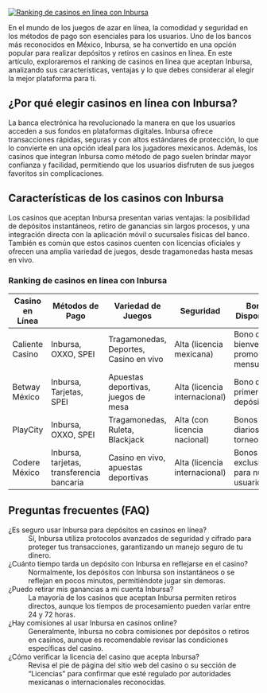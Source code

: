 [![Ranking de casinos en línea con Inbursa](https://123-caf.pages.dev/gitsignup.png)](https://vrmoo.ru/Bt82HjjY)

<p>En el mundo de los juegos de azar en línea, la comodidad y seguridad en los métodos de pago son esenciales para los usuarios. Uno de los bancos más reconocidos en México, Inbursa, se ha convertido en una opción popular para realizar depósitos y retiros en casinos en línea. En este artículo, exploraremos el ranking de casinos en línea que aceptan Inbursa, analizando sus características, ventajas y lo que debes considerar al elegir la mejor plataforma para ti.</p>  <h2>¿Por qué elegir casinos en línea con Inbursa?</h2> <p>La banca electrónica ha revolucionado la manera en que los usuarios acceden a sus fondos en plataformas digitales. Inbursa ofrece transacciones rápidas, seguras y con altos estándares de protección, lo que lo convierte en una opción ideal para los jugadores mexicanos. Además, los casinos que integran Inbursa como método de pago suelen brindar mayor confianza y facilidad, permitiendo que los usuarios disfruten de sus juegos favoritos sin complicaciones.</p>  <h2>Características de los casinos con Inbursa</h2> <p>Los casinos que aceptan Inbursa presentan varias ventajas: la posibilidad de depósitos instantáneos, retiro de ganancias sin largos procesos, y una integración directa con la aplicación móvil o sucursales físicas del banco. También es común que estos casinos cuenten con licencias oficiales y ofrecen una amplia variedad de juegos, desde tragamonedas hasta mesas en vivo.</p>  <h3>Ranking de casinos en línea con Inbursa</h3> <table>   <thead>     <tr>       <th>Casino en Línea</th>       <th>Métodos de Pago</th>       <th>Variedad de Juegos</th>       <th>Seguridad</th>       <th>Bonos Disponibles</th>     </tr>   </thead>   <tbody>     <tr>       <td>Caliente Casino</td>       <td>Inbursa, OXXO, SPEI</td>       <td>Tragamonedas, Deportes, Casino en vivo</td>       <td>Alta (licencia mexicana)</td>       <td>Bono de bienvenida, promociones mensuales</td>     </tr>     <tr>       <td>Betway México</td>       <td>Inbursa, Tarjetas, SPEI</td>       <td>Apuestas deportivas, juegos de mesa</td>       <td>Alta (licencia internacional)</td>       <td>Bono de primer depósito</td>     </tr>     <tr>       <td>PlayCity</td>       <td>Inbursa, OXXO, SPEI</td>       <td>Tragamonedas, Ruleta, Blackjack</td>       <td>Alta (con licencia nacional)</td>       <td>Bonos diarios y torneos</td>     </tr>     <tr>       <td>Codere México</td>       <td>Inbursa, tarjetas, transferencia bancaria</td>       <td>Casino en vivo, apuestas deportivas</td>       <td>Alta (licencia internacional)</td>       <td>Bonos exclusivos para nuevos usuarios</td>     </tr>   </tbody> </table>  <h2>Preguntas frecuentes (FAQ)</h2> <dl>   <dt>¿Es seguro usar Inbursa para depósitos en casinos en línea?</dt>   <dd>Sí, Inbursa utiliza protocolos avanzados de seguridad y cifrado para proteger tus transacciones, garantizando un manejo seguro de tu dinero.</dd>      <dt>¿Cuánto tiempo tarda un depósito con Inbursa en reflejarse en el casino?</dt>   <dd>Normalmente, los depósitos con Inbursa son instantáneos o se reflejan en pocos minutos, permitiéndote jugar sin demoras.</dd>      <dt>¿Puedo retirar mis ganancias a mi cuenta Inbursa?</dt>   <dd>La mayoría de los casinos que aceptan Inbursa permiten retiros directos, aunque los tiempos de procesamiento pueden variar entre 24 y 72 horas.</dd>      <dt>¿Hay comisiones al usar Inbursa en casinos online?</dt>   <dd>Generalmente, Inbursa no cobra comisiones por depósitos o retiros en casinos, aunque es recomendable revisar las condiciones específicas del casino.</dd>      <dt>¿Cómo verificar la licencia del casino que acepta Inbursa?</dt>   <dd>Revisa el pie de página del sitio web del casino o su sección de “Licencias” para confirmar que esté regulado por autoridades mexicanas o internacionales reconocidas.</dd> </dl>